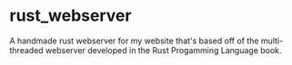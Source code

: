 # rust_webserver
A handmade rust webserver for my website that's based off of the multi-threaded webserver developed in the Rust Progamming Language book.
